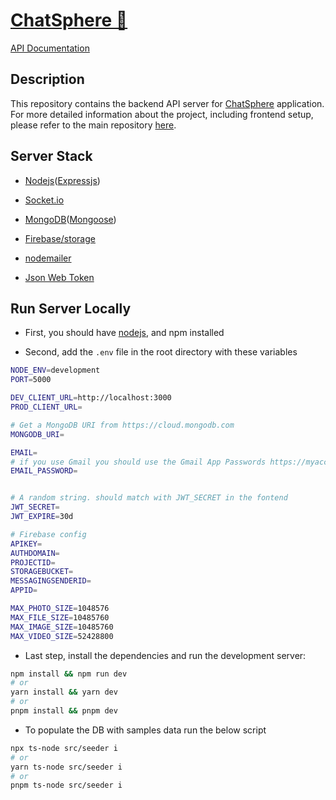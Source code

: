 # [ChatSphere 💬](https://chat-sphere-phi.vercel.app/)

[API Documentation](https://github.com/MohamedAlosaili/chatSphere-api/tree/main/docs/documentation.md)

## Description

This repository contains the backend API server for [ChatSphere](https://github.com/MohamedAlosaili/chatSphere) application.
For more detailed information about the project, including frontend setup,
please refer to the main repository [here](https://github.com/MohamedAlosaili/chatSphere).

## Server Stack

- [Nodejs](https://nodejs.org)([Expressjs](https://expressjs.com/))

- [Socket.io](https://socket.io/)

- [MongoDB](http://mongodb.com/)([Mongoose](https://mongoosejs.com/))

- [Firebase/storage](https://console.firebase.google.com)

- [nodemailer](https://nodemailer.com/)

- [Json Web Token](https://www.npmjs.com/package/jsonwebtoken)

## Run Server Locally

- First, you should have [nodejs](https://nodejs.org), and npm installed

- Second, add the `.env` file in the root directory with these variables

```bash
NODE_ENV=development
PORT=5000

DEV_CLIENT_URL=http://localhost:3000
PROD_CLIENT_URL=

# Get a MongoDB URI from https://cloud.mongodb.com
MONGODB_URI=

EMAIL=
# if you use Gmail you should use the Gmail App Passwords https://myaccount.google.com/apppasswords not the original password
EMAIL_PASSWORD=


# A random string. should match with JWT_SECRET in the fontend
JWT_SECRET=
JWT_EXPIRE=30d

# Firebase config
APIKEY=
AUTHDOMAIN=
PROJECTID=
STORAGEBUCKET=
MESSAGINGSENDERID=
APPID=

MAX_PHOTO_SIZE=1048576
MAX_FILE_SIZE=10485760
MAX_IMAGE_SIZE=10485760
MAX_VIDEO_SIZE=52428800
```

- Last step, install the dependencies and run the development server:

```bash
npm install && npm run dev
# or
yarn install && yarn dev
# or
pnpm install && pnpm dev
```

- To populate the DB with samples data run the below script

```bash
npx ts-node src/seeder i
# or
yarn ts-node src/seeder i
# or
pnpm ts-node src/seeder i
```
